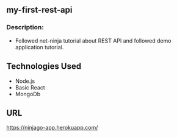 

## my-first-rest-api
### Description:
* Followed net-ninja tutorial about REST API and followed demo application tutorial.
## Technologies Used
* Node.js
* Basic React
* MongoDb
## URL
https://ninjago-app.herokuapp.com/
